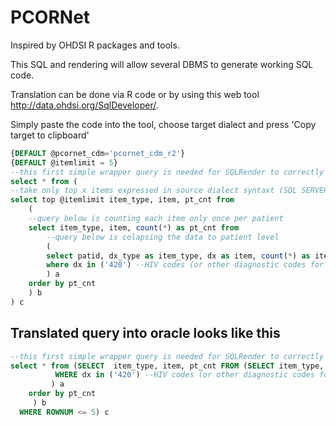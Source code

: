 # PCORNet

Inspired by OHDSI R packages and tools.

This SQL and rendering will allow several DBMS to generate working SQL code.  

Translation can be done via R code or by using this web tool http://data.ohdsi.org/SqlDeveloper/.  

Simply paste the code into the tool, choose target dialect and press 'Copy target to clipboard'

```SQL
{DEFAULT @pcornet_cdm='pcornet_cdm_r2'} 
{DEFAULT @itemlimit = 5}
--this first simple wrapper query is needed for SQLRender to correctly translate the top X feature
select * from (
--take only top x items expressed in source dialect syntaxt (SQL SERVER)
select top @itemlimit item_type, item, pt_cnt from 
	(
	--query below is counting each item only once per patient
	select item_type, item, count(*) as pt_cnt from
		--query below is colapsing the data to patient level
		(
		select patid, dx_type as item_type, dx as item, count(*) as item_cnt from @pcornet_cdm.diagnosis 
		where dx in ('420') --HIV codes (or other diagnostic codes for your cohort
		) a
    order by pt_cnt
	) b
) c

```

## Translated query into oracle looks like this

```SQL
--this first simple wrapper query is needed for SQLRender to correctly translate the top X feature
select * from (SELECT  item_type, item, pt_cnt FROM (SELECT item_type, item, count(*) as pt_cnt FROM (SELECT patid, dx_type as item_type, dx as item, count(*) as item_cnt FROM pcornet_cdm_r2.diagnosis 
		  WHERE dx in ('420') --HIV codes (or other diagnostic codes for your cohort
		 ) a
    order by pt_cnt
	 ) b
  WHERE ROWNUM <= 5) c
```
